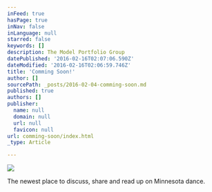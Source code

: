 ```yaml
---
inFeed: true
hasPage: true
inNav: false
inLanguage: null
starred: false
keywords: []
description: The Model Portfolio Group
datePublished: '2016-02-16T02:07:06.590Z'
dateModified: '2016-02-16T02:06:59.746Z'
title: 'Comming Soon!'
author: []
sourcePath: _posts/2016-02-04-comming-soon.md
published: true
authors: []
publisher:
  name: null
  domain: null
  url: null
  favicon: null
url: comming-soon/index.html
_type: Article

---
```

![](https://the-grid-user-content.s3-us-west-2.amazonaws.com/520d57f6-394b-4460-8e45-d9558fb6674b.jpg)

The newest place to discuss, share and read up on Minnesota dance.